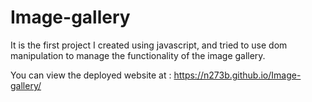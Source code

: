 # Image-gallery

It is the first project I created using javascript, and tried to use dom manipulation to manage the functionality of the image gallery.

You can view the deployed website at : https://n273b.github.io/Image-gallery/
